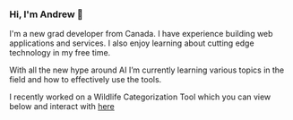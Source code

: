 ### Hi, I'm Andrew 👋

I'm a new grad developer from Canada. I have experience building web applications and services. I also enjoy learning about cutting edge technology in my free time.

With all the new hype around AI I’m currently learning various topics in the field and how to effectively use the tools.

I recently worked on a Wildlife Categorization Tool which you can view below and interact with <a href="https://tandrewng.github.io/Wildlife-Categorizer-Web/">here<a>

<!--
**tandrewng/tandrewng** is a ✨ _special_ ✨ repository because its `README.md` (this file) appears on your GitHub profile.

Here are some ideas to get you started:

- 🔭 I’m currently working on ...
- 🌱 I’m currently learning ...
- 👯 I’m looking to collaborate on ...
- 🤔 I’m looking for help with ...
- 💬 Ask me about ...
- 📫 How to reach me: ...
- 😄 Pronouns: ...
- ⚡ Fun fact: ...
-->
